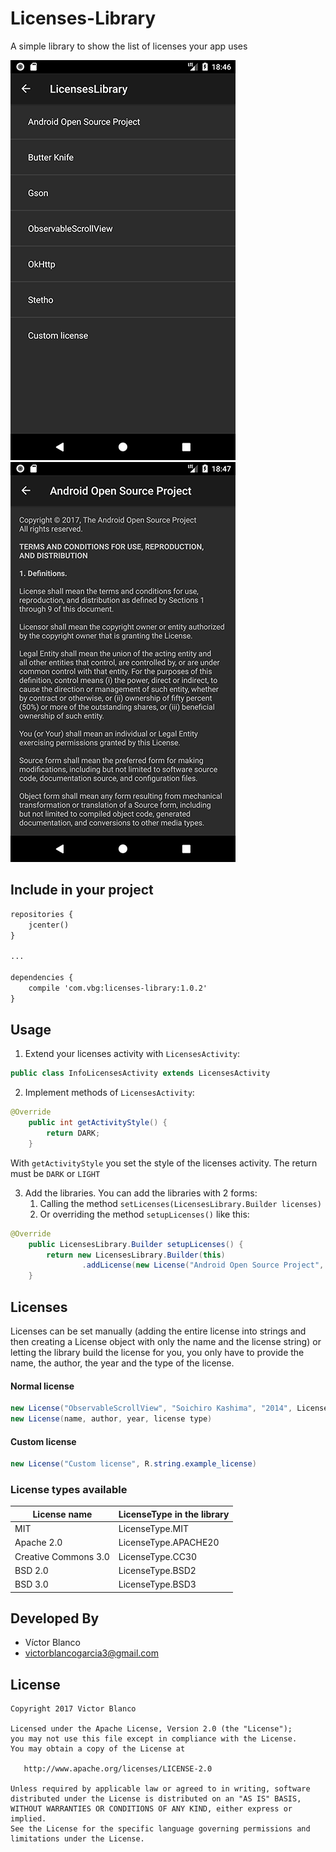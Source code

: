 # Licenses-Library

A simple library to show the list of licenses your app uses

![Image](https://raw.githubusercontent.com/VictorBG/Licenses-Library/master/screenshots/Screenshot_1508007030.png)![Image](https://raw.githubusercontent.com/VictorBG/Licenses-Library/master/screenshots/Screenshot_1508007049.png)

## Include in your project

```xml
repositories {
    jcenter()
}

...

dependencies {
    compile 'com.vbg:licenses-library:1.0.2'
}
```

## Usage

1. Extend your licenses activity with `LicensesActivity`:

```java 
public class InfoLicensesActivity extends LicensesActivity 
```

2. Implement methods of ```LicensesActivity```:
```java
@Override
    public int getActivityStyle() {
        return DARK;
    }
```

With `getActivityStyle` you set the style of the licenses activity. The return must be `DARK` or `LIGHT`

3. Add the libraries. You can add the libraries with 2 forms:
    1. Calling the method `setLicenses(LicensesLibrary.Builder licenses)`
    2. Or overriding the method `setupLicenses()` like this:
```java
@Override
    public LicensesLibrary.Builder setupLicenses() {
        return new LicensesLibrary.Builder(this)
                .addLicense(new License("Android Open Source Project", "The Android Open Source Project", "2017", LicensesType.APACHE20));
    }
```

## Licenses

Licenses can be set manually (adding the entire license into strings and then creating a License object with only the name and the license string) 
or letting the library build the license for you, you only have to provide the name, the author, the year and the type of the license.

#### Normal license

```java
new License("ObservableScrollView", "Soichiro Kashima", "2014", LicensesType.APACHE20)
new License(name, author, year, license type)
````

#### Custom license
```java
new License("Custom license", R.string.example_license)
```

### License types available

| License name  |  LicenseType in the library|
| ------------- | ------------- |
| MIT  | LicenseType.MIT  |
| Apache 2.0  | LicenseType.APACHE20  |
| Creative Commons 3.0  | LicenseType.CC30  |
| BSD 2.0  | LicenseType.BSD2  |
| BSD 3.0  | LicenseType.BSD3  |

## Developed By

* Víctor Blanco
* <victorblancogarcia3@gmail.com>

## License

    Copyright 2017 Victor Blanco

    Licensed under the Apache License, Version 2.0 (the "License");
    you may not use this file except in compliance with the License.
    You may obtain a copy of the License at

       http://www.apache.org/licenses/LICENSE-2.0

    Unless required by applicable law or agreed to in writing, software
    distributed under the License is distributed on an "AS IS" BASIS,
    WITHOUT WARRANTIES OR CONDITIONS OF ANY KIND, either express or implied.
    See the License for the specific language governing permissions and
    limitations under the License.


